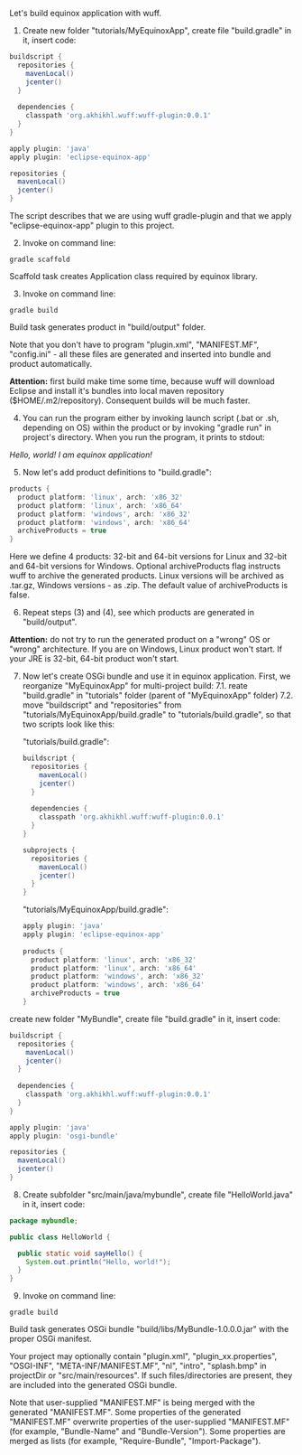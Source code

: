 Let's build equinox application with wuff.

1. Create new folder "tutorials/MyEquinoxApp", create file "build.gradle" in it, insert code:

  ```groovy
  buildscript {
    repositories {
      mavenLocal()
      jcenter()
    }
    
    dependencies {
      classpath 'org.akhikhl.wuff:wuff-plugin:0.0.1'
    }
  }

  apply plugin: 'java'
  apply plugin: 'eclipse-equinox-app'

  repositories {
    mavenLocal()
    jcenter()
  }
  ```

  The script describes that we are using wuff gradle-plugin
  and that we apply "eclipse-equinox-app" plugin to this project.

2. Invoke on command line:
  ```shell
  gradle scaffold
  ```
  Scaffold task creates Application class required by equinox library.

3. Invoke on command line:
  ```shell
  gradle build
  ```
  Build task generates product in "build/output" folder.

  Note that you don't have to program "plugin.xml", "MANIFEST.MF", "config.ini" - all these files are generated and inserted into bundle and product automatically.

  **Attention:** first build make time some time, because wuff will download Eclipse and install it's bundles into local maven repository ($HOME/.m2/repository). Consequent builds will be much faster.

4. You can run the program either by invoking launch script (.bat or .sh, depending on OS) within the product or by invoking "gradle run" in project's directory. When you run the program, it prints to stdout:
  
  *Hello, world! I am equinox application!*

5. Now let's add product definitions to "build.gradle":
  ```groovy
  products {
    product platform: 'linux', arch: 'x86_32'
    product platform: 'linux', arch: 'x86_64'
    product platform: 'windows', arch: 'x86_32'
    product platform: 'windows', arch: 'x86_64'
    archiveProducts = true
  }
  ```
  Here we define 4 products: 32-bit and 64-bit versions for Linux and 32-bit and 64-bit versions for Windows.
  Optional archiveProducts flag instructs wuff to archive the generated products. Linux versions will be 
  archived as .tar.gz, Windows versions - as .zip. The default value of archiveProducts is false.

6. Repeat steps (3) and (4), see which products are generated in "build/output".

  **Attention:** do not try to run the generated product on a "wrong" OS or "wrong" architecture. 
  If you are on Windows, Linux product won't start. If your JRE is 32-bit, 64-bit product won't start.

7. Now let's create OSGi bundle and use it in equinox application. First, we reorganize "MyEquinoxApp" for multi-project build:
  7.1. reate "build.gradle" in "tutorials" folder (parent of "MyEquinoxApp" folder) 
  7.2. move "buildscript" and "repositories" from "tutorials/MyEquinoxApp/build.gradle" to "tutorials/build.gradle", so that two scripts look like this:

    "tutorials/build.gradle":
    ```groovy
    buildscript {
      repositories {
        mavenLocal()
        jcenter()
      }
      
      dependencies {
        classpath 'org.akhikhl.wuff:wuff-plugin:0.0.1'
      }
    }

    subprojects {
      repositories {
        mavenLocal()
        jcenter()
      }
    }
    ```

    "tutorials/MyEquinoxApp/build.gradle":
    ```groovy
    apply plugin: 'java'
    apply plugin: 'eclipse-equinox-app'
      
    products {
      product platform: 'linux', arch: 'x86_32'
      product platform: 'linux', arch: 'x86_64'
      product platform: 'windows', arch: 'x86_32'
      product platform: 'windows', arch: 'x86_64'
      archiveProducts = true
    }
    ```

create new folder "MyBundle", create file "build.gradle" in it, insert code:
  ```groovy
  buildscript {
    repositories {
      mavenLocal()
      jcenter()
    }
    
    dependencies {
      classpath 'org.akhikhl.wuff:wuff-plugin:0.0.1'
    }
  }

  apply plugin: 'java'
  apply plugin: 'osgi-bundle'

  repositories {
    mavenLocal()
    jcenter()
  }
  ```
8. Create subfolder "src/main/java/mybundle", create file "HelloWorld.java" in it, insert code:
  ```java
  package mybundle;

  public class HelloWorld {

    public static void sayHello() {
      System.out.println("Hello, world!");
    }
  }
  ```
9. Invoke on command line:
  ```shell
  gradle build
  ```
  Build task generates OSGi bundle "build/libs/MyBundle-1.0.0.0.jar" with the proper OSGi manifest. 

  Your project may optionally contain "plugin.xml", "plugin_xx.properties", "OSGI-INF", "META-INF/MANIFEST.MF", "nl", "intro", "splash.bmp" in projectDir or "src/main/resources". If such files/directories are present, they are included into the generated OSGi bundle.

  Note that user-supplied "MANIFEST.MF" is being merged with the generated "MANIFEST.MF". Some properties of the generated "MANIFEST.MF" overwrite properties of the user-supplied "MANIFEST.MF" (for example, "Bundle-Name" and "Bundle-Version"). Some properties are merged as lists (for example, "Require-Bundle", "Import-Package").